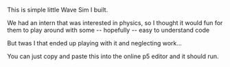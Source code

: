 <p1>This is simple little Wave Sim I built.<p1>

<p1>We had an intern that was interested in physics, so I thought it would fun for them to play around with some -- hopefully -- easy to understand code<p1>

<p1>But twas I that ended up playing with it and neglecting work...<p1>

<p1>You can just copy and paste this into the online p5 editor and it should run.<p1>



